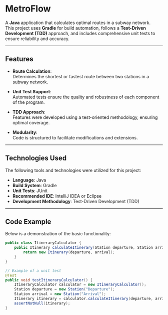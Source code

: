 # MetroFlow

A **Java** application that calculates optimal routes in a subway network.  
This project uses **Gradle** for build automation, follows a **Test-Driven Development (TDD)** approach, and includes comprehensive unit tests to ensure reliability and accuracy.

---

## Features

- **Route Calculation**:  
  Determines the shortest or fastest route between two stations in a subway network.

- **Unit Test Support**:  
  Automated tests ensure the quality and robustness of each component of the program.

- **TDD Approach**:  
  Features were developed using a test-oriented methodology, ensuring optimal coverage.

- **Modularity**:  
  Code is structured to facilitate modifications and extensions.

---

## Technologies Used

The following tools and technologies were utilized for this project:

- **Language**: Java  
- **Build System**: Gradle  
- **Unit Tests**: JUnit  
- **Recommended IDE**: IntelliJ IDEA or Eclipse  
- **Development Methodology**: Test-Driven Development (TDD)  

---

## Code Example

Below is a demonstration of the basic functionality:

```java
public class ItineraryCalculator {
    public Itinerary calculateItinerary(Station departure, Station arrival) {
        return new Itinerary(departure, arrival);
    }
}

// Example of a unit test
@Test
public void testItineraryCalculator() {
    ItineraryCalculator calculator = new ItineraryCalculator();
    Station departure = new Station("Departure");
    Station arrival = new Station("Arrival");
    Itinerary itinerary = calculator.calculateItinerary(departure, arrival);
    assertNotNull(itinerary);
}
